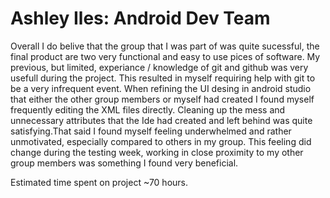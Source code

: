 Ashley Iles: Android Dev Team
==========
Overall I do belive that the group that I was part of was quite sucessful, the final product are two very functional and easy to use pices of software. My previous, but limited, experiance / knowledge of git and github was very usefull during the project. This resulted in myself requiring help with git to be a very infrequent event. When refining the UI desing in android studio that either the other group members or myself had created I found myself frequently editing the XML files directly. Cleaning up the mess and unnecessary attributes that the Ide had created and left behind was quite satisfying.That said I found myself feeling underwhelmed and rather unmotivated, especially compared to others in my group. This feeling did change during the testing week, working in close proximity to my other group members was something I found very beneficial.

Estimated time spent on project ~70 hours.
